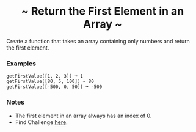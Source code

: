<h1 align='center'>~ Return the First Element in an Array ~</h1>

<p>Create a function that takes an array containing only numbers and return the first element.</p>

<h3>Examples</h3>

```
getFirstValue([1, 2, 3]) ➞ 1
getFirstValue([80, 5, 100]) ➞ 80
getFirstValue([-500, 0, 50]) ➞ -500
```

<h3>Notes</h3>
<ul>
  <li>The first element in an array always has an index of 0.</li>
  <li>Find Challenge <a href="https://edabit.com/challenge/QaApgtePE6QrCZ64o">here</a>.</li>
</ul>